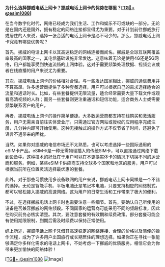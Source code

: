 **为什么选择挪威电话上网卡？挪威电话上网卡的优势在哪里？[[TG💪+ @esim1088](https://t.me/s/esim1088)]**

在当今数字化时代，网络已经成为我们生活、工作和娱乐不可或缺的一部分。无论是在国内还是国外，拥有稳定的网络连接都显得尤为重要。对于计划前往挪威旅行或居住的人来说，选择一张合适的电话上网卡是必不可少的。那么，挪威电话上网卡究竟有哪些优势呢？

首先，挪威的电话上网卡以其高速稳定的网络连接而闻名。挪威是全球互联网覆盖率最高的国家之一，其电信基础设施非常发达。这意味着无论是使用4G还是5G网络，用户都能享受到快速流畅的上网体验。这对于需要频繁处理数据、视频会议或者在线直播的用户来说尤为重要。

其次，挪威电话上网卡的价格相对合理。与一些发达国家相比，挪威的通信费用并不算高昂。许多运营商提供了多种套餐选择，用户可以根据自己的需求选择适合的流量和通话时长。比如，有些套餐提供无限流量，适合经常需要大量下载文件或观看高清视频的人群；而另一些套餐则更注重通话和短信功能，适合商务人士或需要频繁联系客户的用户。

再者，挪威电话上网卡的操作简单便捷。大多数运营商都支持在线购买和激活服务，用户无需亲自前往实体营业厅。只需通过官方网站或授权的应用程序完成注册，几分钟内即可开始使用。这种无接触式的操作方式不仅节省了时间，还避免了语言不通带来的困扰。

当然，如果你对挪威的电信市场还不太熟悉，也可以考虑选择一些国际通用的eSIM卡产品。eSIM卡是一种无需物理插入的传统SIM卡，可以直接通过网络下载到设备中。这种技术的好处在于用户可以在不更换实体卡的情况下切换不同的运营商和服务。例如，某些eSIM卡供应商支持全球多个国家和地区的服务，用户可以根据当前所在位置灵活选择最优惠的套餐。

此外，对于那些习惯使用多设备联网的用户来说，挪威电话上网卡同样是一个不错的选择。无论是智能手机、平板电脑还是笔记本电脑，只要支持相应的网络制式，都可以轻松接入挪威的高速网络。这为用户的日常生活和工作带来了极大的便利。

不过，在选择挪威电话上网卡时也需要注意一些细节。首先，要确认自己所使用的设备是否兼容挪威的网络频段。不同国家的运营商可能采用不同的频段标准，因此在购买前务必核实清楚。其次，要注意套餐的有效期和续费政策。部分套餐可能会有使用期限限制，到期后需及时续费以保持正常使用。

综上所述，挪威电话上网卡凭借其高速稳定的网络连接、合理的价格以及简便的操作流程，成为了许多用户出国旅行或长期居住的理想选择。如果你正在寻找一张能够满足你多样化需求的电话上网卡，不妨考虑一下挪威的优质服务。相信它会为你带来更加愉快的网络体验！

[[TG💪+ @esim1088](https://t.me/s/esim1088) ![Image](https://i.postimg.cc/4NQfJmqS/Snipaste-2025-05-13-00-14-12.png)]